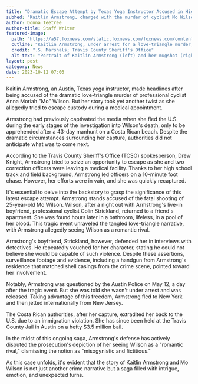 ```yaml
---
title: "Dramatic Escape Attempt by Texas Yoga Instructor Accused in High-Profile Murder"
subhed: "Kaitlin Armstrong, charged with the murder of cyclist Mo Wilson, tries to flee custody after medical appointment."
author: Donna Teetree
author-title: Staff Writer
featured-image: 
  path: "https://a57.foxnews.com/static.foxnews.com/foxnews.com/content/uploads/2022/07/720/405/Kaitlin-Armstrong-split-latest-mugshot.jpg?ve=1&tl=1"
  cutline: "Kaitlin Armstrong, under arrest for a love-triangle murder, accused of an escape attempt."
  credit: ".S. Marshals; Travis County Sheriff's Office"
  alt-text: "Portrait of Kaitlin Armstrong (left) and her mugshot (right)"
layout: post
category: News
date: 2023-10-12 07:06
---
```


Kaitlin Armstrong, an Austin, Texas yoga instructor, made headlines after being accused of the dramatic love-triangle murder of professional cyclist Anna Moriah "Mo" Wilson. But her story took yet another twist as she allegedly tried to escape custody during a medical appointment.

Armstrong had previously captivated the media when she fled the U.S. during the early stages of the investigation into Wilson's death, only to be apprehended after a 43-day manhunt on a Costa Rican beach. Despite the dramatic circumstances surrounding her capture, authorities did not anticipate what was to come next.

According to the Travis County Sheriff's Office (TCSO) spokesperson, Drew Knight, Armstrong tried to seize an opportunity to escape as she and two correction officers were leaving a medical facility. Thanks to her high school track and field background, Armstrong led officers on a 10-minute foot chase. However, her efforts were in vain, and she was quickly recaptured.

It's essential to delve into the backstory to grasp the significance of this latest escape attempt. Armstrong stands accused of the fatal shooting of 25-year-old Mo Wilson. Wilson, after a night out with Armstrong's live-in boyfriend, professional cyclist Colin Strickland, returned to a friend's apartment. She was found hours later in a bathroom, lifeless, in a pool of her blood. This tragic event unraveled the tangled love-triangle narrative, with Armstrong allegedly seeing Wilson as a romantic rival.

Armstrong's boyfriend, Strickland, however, defended her in interviews with detectives. He repeatedly vouched for her character, stating he could not believe she would be capable of such violence. Despite these assertions, surveillance footage and evidence, including a handgun from Armstrong's residence that matched shell casings from the crime scene, pointed toward her involvement.

Notably, Armstrong was questioned by the Austin Police on May 12, a day after the tragic event. But she was told she wasn't under arrest and was released. Taking advantage of this freedom, Armstrong fled to New York and then jetted internationally from New Jersey.

The Costa Rican authorities, after her capture, extradited her back to the U.S. due to an immigration violation. She has since been held at the Travis County Jail in Austin on a hefty $3.5 million bail.

In the midst of this ongoing saga, Armstrong's defense has actively disputed the prosecution's depiction of her seeing Wilson as a "romantic rival," dismissing the notion as "misogynistic and fictitious."

As this case unfolds, it's evident that the story of Kaitlin Armstrong and Mo Wilson is not just another crime narrative but a saga filled with intrigue, emotion, and unexpected turns.
